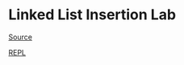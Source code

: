 # Linked List Insertion Lab

[Source](https://github.com/revature-curriculum/linked-list-insertion-lab-java)

[REPL](https://replit.com/@staging-primers-foundations/linked-list-insertion-lab#README.md)